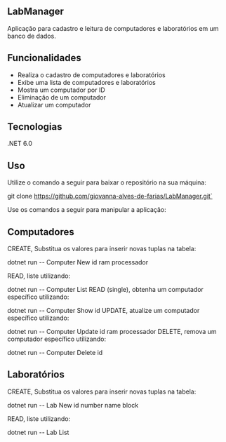 ## LabManager

Aplicação para cadastro e leitura de computadores e laboratórios em um banco de dados.

## Funcionalidades

- Realiza o cadastro de computadores e laboratórios
- Exibe uma lista de computadores e laboratórios
- Mostra um computador por ID
- Eliminação de um computador
- Atualizar um computador

## Tecnologias 

.NET 6.0

## Uso

Utilize o comando a seguir para baixar o repositório na sua máquina:

git clone https://github.com/giovanna-alves-de-farias/LabManager.git`

Use os comandos a seguir para manipular a aplicação:

## Computadores

CREATE, Substitua os valores para inserir novas tuplas na tabela:

dotnet run -- Computer New id ram processador

READ, liste utilizando:

dotnet run -- Computer List
READ (single), obtenha um computador específico utilizando:

dotnet run -- Computer Show id
UPDATE, atualize um computador específico utilizando:

dotnet run -- Computer Update id ram processador
DELETE, remova um computador específico utilizando:

dotnet run -- Computer Delete id

## Laboratórios

CREATE, Substitua os valores para inserir novas tuplas na tabela:

dotnet run -- Lab New id number name block

READ, liste utilizando:

dotnet run -- Lab List